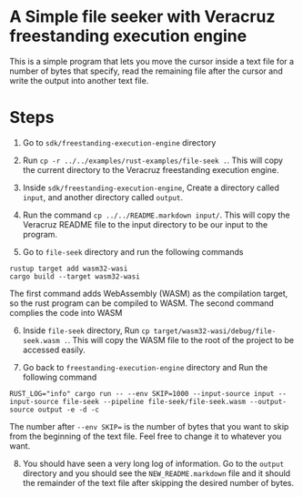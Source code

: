 # A Simple file seeker with Veracruz freestanding execution engine

This is a simple program that lets you move the cursor inside a text file for a number of bytes that specify, read the remaining file after the cursor and write the output into another text file.

# Steps

1. Go to `sdk/freestanding-execution-engine` directory

2. Run `cp -r ../../examples/rust-examples/file-seek .`. This will copy the current directory to the Veracruz freestanding execution engine.

3. Inside `sdk/freestanding-execution-engine`, Create a directory called `input`, and another directory called `output`.

4. Run the command `cp ../../README.markdown input/`. This will copy the Veracruz README file to the input directory to be our input to the program.

5. Go to `file-seek` directory and run the following commands
  ```
  rustup target add wasm32-wasi
  cargo build --target wasm32-wasi
  ```
The first command adds WebAssembly (WASM) as the compilation target, so the rust program can be compiled to WASM. The second command complies the code into WASM

6. Inside `file-seek` directory, Run `cp target/wasm32-wasi/debug/file-seek.wasm .`.
  This will copy the WASM file to the root of the project to be accessed easily.

7. Go back to `freestanding-execution-engine` directory and Run the following command
```
RUST_LOG="info" cargo run -- --env SKIP=1000 --input-source input --input-source file-seek --pipeline file-seek/file-seek.wasm --output-source output -e -d -c
```
The number after `--env SKIP=` is the number of bytes that you want to skip from the beginning of the text file. Feel free to change it to whatever you want.

8. You should have seen a very long log of information. Go to the `output` directory and you should see the `NEW_README.markdown` file and it should the remainder of the text file after skipping the desired number of bytes.
